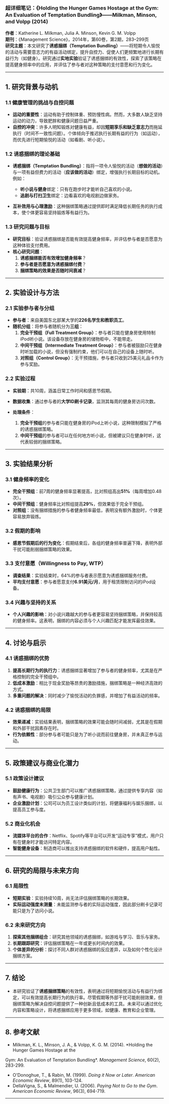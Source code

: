 ### **超详细笔记：《Holding the Hunger Games Hostage at the Gym: An Evaluation of Temptation Bundling》——Milkman, Minson, and Volpp (2014)**  

**作者**：Katherine L. Milkman, Julia A. Minson, Kevin G. M. Volpp  
**期刊**：《Management Science》，2014年，第60卷，第2期，283–299页  
**研究主题**：本文研究了**诱惑捆绑（Temptation Bundling）**——将短期令人愉悦的活动与需要意志力的有益活动绑定，提升自控力、促使人们更频繁地进行长期有益行为（如健身）。研究通过**实地实验**验证了诱惑捆绑的有效性，探索了该策略在提高健身频率中的应用，并评估了参与者对这种策略的支付意愿和行为变化。

---

## **1. 研究背景与动机**

### **1.1 健康管理的挑战与自控问题**  
- **运动的重要性**：运动有助于控制体重、预防慢性病。然而，大多数人缺乏坚持运动的动力，导致肥胖和健康问题日益严重。  
- **自控的冲突**：许多人明知锻炼对健康有益，却因**短期享乐和缺乏意志力**而拖延执行（时间不一致性问题）。个体倾向于推迟执行长期有益的行为（如运动），而优先进行短期愉悦的活动（如看剧、听小说）。  

### **1.2 诱惑捆绑的理论基础**  
- **诱惑捆绑（Temptation Bundling）**：指将一项令人愉悦的活动（**想做的活动**）与一项有益但费力的活动（**应该做的活动**）绑定，增强执行长期目标的动机。例如：  
  - **听小说与健身**绑定：只有在跑步时才能听自己喜欢的小说。  
  - **追剧与打扫卫生**绑定：边看喜欢的电视剧边做家务。

- **互补效用与心理激励**：这种捆绑策略通过提供即时满足降低长期任务的执行成本，使个体更容易坚持锻炼等有益行为。

### **1.3 研究问题与目标**  
- **研究目标**：验证诱惑捆绑是否能有效提高健身频率，并评估参与者是否愿意为这种体验支付费用。  
- **核心研究问题**：  
  1. **诱惑捆绑能否有效增加健身频率**？  
  2. **参与者是否愿意为诱惑捆绑付费**？  
  3. **捆绑策略的效果是否随时间衰减**？

---

## **2. 实验设计与方法**

### **2.1 实验参与者与分组**  
- **参与者**：来自美国东北部某大学的**226名学生和教职员工**。  
- **随机分组**：将参与者随机分为**三组**：
  1. **完全干预组（Full Treatment Group）**：参与者只能在健身房使用特制iPod听小说。该设备存放在健身房的储物柜中，不能带走。
  2. **中间干预组（Intermediate Treatment Group）**：参与者被鼓励只在健身时听加载的小说，但没有强制约束，他们可以在自己的设备上随时听。
  3. **对照组（Control Group）**：无干预措施，参与者只收到25美元礼品卡作为参与奖励。

### **2.2 实验过程**  
- **实验期**：共10周，涵盖日常工作时间和感恩节假期。  
- **数据收集**：通过参与者的**大学ID刷卡记录**，监测其每周的健身房访问次数。  

- **处理条件**：  
  1. **完全干预组**的参与者只能在健身房的iPod上听小说，这种限制模拟了严格的诱惑捆绑策略。  
  2. **中间干预组**的参与者可以在任何地方听小说，但被建议只在健身时听，这代表较弱的捆绑策略。

---

## **3. 实验结果分析**

### **3.1 健身频率的变化**  
- **完全干预组**：前7周的健身频率显著提高，比对照组高出**51%**（每周增加0.48次）。  
- **中间干预组**：健身频率比对照组提高**29%**，但效果低于完全干预组。  
- **对照组**：没有捆绑措施的参与者健身频率最低，表明没有额外激励时，个体更容易放弃锻炼。

### **3.2 假期的影响**  
- **感恩节假期后的行为变化**：假期结束后，各组的健身频率普遍下降，表明外部干扰可能削弱捆绑策略的效果。

### **3.3 支付意愿（Willingness to Pay, WTP）**  
- **调查结果**：实验结束时，64%的参与者表示愿意为诱惑捆绑服务付费。  
- **平均支付意愿**：参与者愿意支付**6.91美元/月**，用于租赁限制访问的iPod设备。

### **3.4 兴趣与坚持的关系**  
- **个人兴趣的影响**：对小说兴趣越大的参与者更容易坚持捆绑策略，并保持较高的健身频率。这表明，捆绑的内容必须与个人兴趣匹配才能发挥最佳效果。

---

## **4. 讨论与启示**

### **4.1 诱惑捆绑的优势**
1. **提高长期行为的执行力**：诱惑捆绑显著增加了参与者的健身频率，尤其是在严格控制的完全干预组中。  
2. **低成本激励**：相比于现金奖励等昂贵的激励措施，捆绑策略是一种经济高效的方式。  
3. **多重问题的解决**：同时减少了愉悦活动的负罪感，并增加了有益活动的频率。

### **4.2 诱惑捆绑的局限**
- **效果递减**：实验结果表明，捆绑策略的效果可能会随时间减弱，尤其是在假期和外部干扰因素存在时。  
- **行为依赖性**：部分参与者可能只是为了听小说而前往健身房，并未真正参与运动。

---

## **5. 政策建议与商业化潜力**

### **5.1 政策设计建议**
- **鼓励健康行为**：公共卫生部门可以推广诱惑捆绑策略，通过提供专享内容（如有声书、电视剧）吸引公众参与健康计划。  
- **企业激励计划**：公司可以为员工设计类似的计划，将健康福利与娱乐捆绑，以提高员工参与度。

### **5.2 商业化机会**
- **流媒体平台的合作**：Netflix、Spotify等平台可以开发“运动专享”模式，用户只有在健身时才能访问特定内容。  
- **智能健身设备**：制造商可以推出支持诱惑捆绑的软件和硬件，提高用户黏性。

---

## **6. 研究的局限与未来方向**

### **6.1 局限性**
- **短期实验**：实验持续10周，尚无法评估捆绑策略的长期效果。  
- **实际运动强度未测量**：未能监测参与者的实际运动强度，因此部分刷卡记录可能只是为了访问小说。

### **6.2 未来研究方向**
1. **探索其他捆绑组合**：研究其他领域的诱惑捆绑，如游戏与学习、音乐与家务。  
2. **长期跟踪研究**：评估捆绑策略在一年或更长时间内的效果。  
3. **个体差异的分析**：探讨不同人群对诱惑捆绑的反应差异，以及如何个性化设计捆绑方案。

---

## **7. 结论**

- 本研究验证了**诱惑捆绑策略**的有效性，表明通过将短期愉悦活动与有益行为绑定，可以有效提高长期行为的执行率。尽管假期等外部干扰可能削弱效果，但捆绑策略为解决自控问题提供了一种创新且低成本的工具。未来可以通过优化内容和策略设计，将诱惑捆绑应用于更多领域，如健康、教育和企业管理。

---

## **8. 参考文献**

- Milkman, K. L., Minson, J. A., & Volpp, K. G. M. (2014). *Holding the Hunger Games Hostage at the

 Gym: An Evaluation of Temptation Bundling*. *Management Science*, 60(2), 283-299.  
- O'Donoghue, T., & Rabin, M. (1999). *Doing it Now or Later*. *American Economic Review*, 89(1), 103-124.  
- DellaVigna, S., & Malmendier, U. (2006). *Paying Not to Go to the Gym*. *American Economic Review*, 96(3), 694-719.  

---

